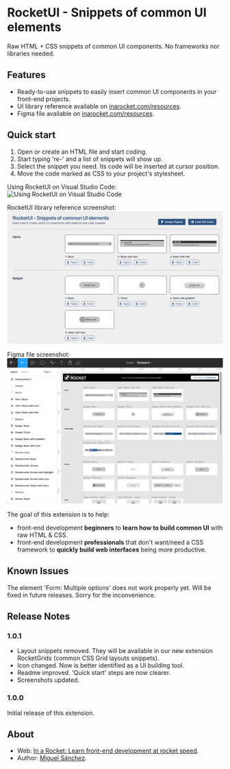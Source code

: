 # RocketUI - Snippets of common UI elements

Raw HTML + CSS snippets of common UI components. No frameworks nor libraries needed.

## Features

* Ready-to-use snippets to easily insert common UI components in your front-end projects.
* UI library reference available on [inarocket.com/resources](https://inarocket.com/resources).
* Figma file available on [inarocket.com/resources](https://inarocket.com/resources).

## Quick start

1. Open or create an HTML file and start coding.
2. Start typing 're-' and a list of snippets will show up.
3. Select the snippet you need. Its code will be inserted at cursor position.
4. Move the code marked as CSS to your project's stylesheet.

Using RocketUI on Visual Studio Code:
![Using RocketUI on Visual Studio Code](https://github.com/inarocket/rocketui-vsc/raw/master/images/rocketUI-vscode.gif "Using RocketUI on Visual Studio Code")

RocketUI library reference screenshot:
![RocketUI library reference screenshot](https://github.com/inarocket/rocketui-vsc/raw/master/images/rocketUI-web.png "RocketUI library reference screenshot")

Figma file screenshot:
![Figma file screenshot](https://github.com/inarocket/rocketui-vsc/raw/master/images/rocketUI-figma.png "Figma file screenshot")

The goal of this extension is to help:
* front-end development **beginners** to **learn how to build common UI** with raw HTML & CSS.
* front-end development **professionals** that don't want/need a CSS framework to **quickly build web interfaces** being more productive.

## Known Issues

The element 'Form: Multiple options' does not work properly yet. Will be fixed in future releases. Sorry for the inconvenience.

## Release Notes

### 1.0.1

- Layout snippets removed. They will be available in our new extension RocketGrids (common CSS Grid layouts snippets).
- Icon changed. Now is better identified as a UI building tool.
- Readme improved. 'Quick start' steps are now clearer.
- Screenshots updated.

### 1.0.0

Initial release of this extension.

## About
* Web: [In a Rocket: Learn front-end development at rocket speed](https://inarocket.com).
* Author: [Miguel Sánchez](https://miguelsanchez.com).
